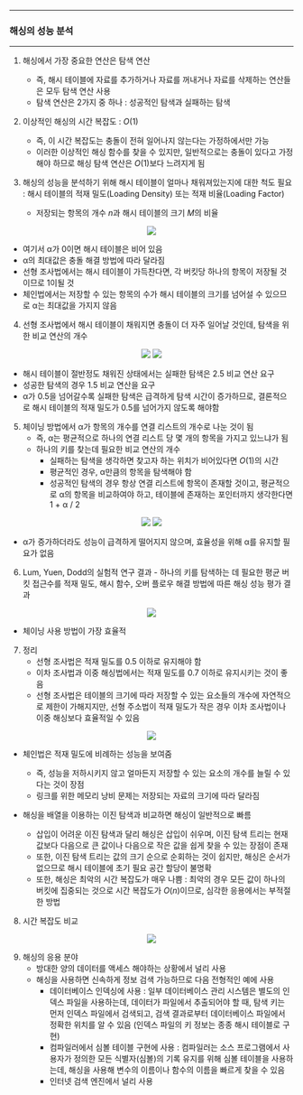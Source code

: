 -----
### 해싱의 성능 분석
-----
1. 해싱에서 가장 중요한 연산은 탐색 연산
   - 즉, 해시 테이블에 자료를 추가하거나 자료를 꺼내거나 자료를 삭제하는 연산들은 모두 탐색 연산 사용
   - 탐색 연산은 2가지 중 하나 : 성공적인 탐색과 실패하는 탐색
  
2. 이상적인 해싱의 시간 복잡도 : $O(1)$
   - 즉, 이 시간 복잡도는 충돌이 전혀 일어나지 않는다는 가정하에서만 가능
   - 이러한 이상적인 해싱 함수를 찾을 수 있지만, 일반적으로는 충돌이 있다고 가정해야 하므로 해싱 탐색 연산은 $O(1)$보다 느려지게 됨

3. 해싱의 성능을 분석하기 위해 해시 테이블이 얼마나 채워져있는지에 대한 척도 필요 : 해시 테이블의 적재 밀도(Loading Density) 또는 적재 비율(Loading Factor)
   - 저장되는 항목의 개수 $n$과 해시 테이블의 크기 $M$의 비율

<div align="center">
<img src="https://github.com/user-attachments/assets/cd237627-1184-432a-b592-f51aa8246190">
</div>

   - 여기서 α가 0이면 해시 테이블은 비어 있음
   - α의 최대값은 충돌 해결 방법에 따라 달라짐
   - 선형 조사법에서는 해시 테이블이 가득찬다면, 각 버킷당 하나의 항목이 저장될 것이므로 1이될 것
   - 체인법에서는 저장할 수 있는 항목의 수가 해시 테이블의 크기를 넘어설 수 있으므로 α는 최대값을 가지지 않음

4. 선형 조사법에서 해시 테이블이 채워지면 충돌이 더 자주 일어날 것인데, 탐색을 위한 비교 연산의 개수
<div align="center">
<img src="https://github.com/user-attachments/assets/1d176419-369f-4411-99b7-e1e449fb93a9">
<img src="https://github.com/user-attachments/assets/5576648b-e03a-4029-8e79-2059e7106804">
</div>

   - 해시 테이블이 절반정도 채워진 상태에서는 실패한 탐색은 2.5 비교 연산 요구
   - 성공한 탐색의 경우 1.5 비교 연산을 요구
   - α가 0.5을 넘어갈수록 실패한 탐색은 급격하게 탐색 시간이 증가하므로, 결론적으로 해시 테이블의 적재 밀도가 0.5를 넘어가지 않도록 해야함

5. 체이닝 방법에서 α가 항목의 개수를 연결 리스트의 개수로 나눈 것이 됨
   - 즉, α는 평균적으로 하나의 연결 리스트 당 몇 개의 항목을 가지고 있느냐가 됨
   - 하나의 키를 찾는데 필요한 비교 연산의 개수
     + 실패하는 탐색을 생각하면 찾고자 하는 위치가 비어있다면 $O(1)$의 시간
     + 평균적인 경우, α만큼의 항목을 탐색해야 함
     + 성공적인 탐색의 경우 항상 연결 리스트에 항목이 존재할 것이고, 평균적으로 α의 항목을 비교하여야 하고, 테이블에 존재하는 포인터까지 생각한다면 1 + α / 2
<div align="center">
<img src="https://github.com/user-attachments/assets/77eca046-6f14-470c-a8ce-c648800007fa">
<img src="https://github.com/user-attachments/assets/03f8bf79-2dc1-47a9-9cf8-51b78a208873">
</div>

   - α가 증가하더라도 성능이 급격하게 떨어지지 않으며, 효율성을 위해 α를 유지할 필요가 없음

6. Lum, Yuen, Dodd의 실험적 연구 결과 - 하나의 키를 탐색하는 데 필요한 평균 버킷 접근수를 적재 밀도, 해시 함수, 오버 플로우 해결 방법에 따른 해싱 성능 평가 결과
<div align="center">
<img src="https://github.com/user-attachments/assets/5b21df01-f6b9-4cfd-b2f1-88cb8c56f370">
</div>

   - 체이닝 사용 방법이 가장 효율적

7. 정리
   - 선형 조사법은 적재 밀도를 0.5 이하로 유지해야 함
   - 이차 조사법과 이중 해싱법에서는 적재 밀도를 0.7 이하로 유지시키는 것이 좋음
   - 선형 조사법은 테이블의 크기에 따라 저장할 수 있는 요소들의 개수에 자연적으로 제한이 가해지지만, 선형 주소법이 적재 밀도가 작은 경우 이차 조사법이나 이중 해싱보다 효율적일 수 있음
<div align="center">
<img src="https://github.com/user-attachments/assets/5f4100f1-ecff-4f42-a43f-8b7e457e95de">
</div>

   - 체인법은 적재 밀도에 비례하는 성능을 보여줌
     + 즉, 성능을 저하시키지 않고 얼마든지 저장할 수 있는 요소의 개수를 늘릴 수 있다는 것이 장점
     + 링크를 위한 메모리 낭비 문제는 저장되는 자료의 크기에 따라 달라짐
    
   - 해싱을 배열을 이용하는 이진 탐색과 비교하면 해싱이 일반적으로 빠름
     + 삽입이 어려운 이진 탐색과 달리 해싱은 삽입이 쉬우며, 이진 탐색 트리는 현재값보다 다음으로 큰 값이나 다음으로 작은 값을 쉽게 찾을 수 있는 장점이 존재
     + 또한, 이진 탐색 트리는 값의 크기 순으로 순회하는 것이 쉽지만, 해싱은 순서가 없으므로 해시 테이블에 초기 필요 공간 할당이 불명확
     + 또한, 해싱은 최악의 시간 복잡도가 매우 나쁨 : 최악의 경우 모든 값이 하나의 버킷에 집중되는 것으로 시간 복잡도가 $O(n)$이므로, 심각한 응용에서는 부적절한 방법

8. 시간 복잡도 비교
<div align="center">
<img src="https://github.com/user-attachments/assets/fabc4012-7334-426a-8661-bb5e869094d6">
</div>

9. 해싱의 응용 분야
    - 방대한 양의 데이터를 액세스 해야하는 상황에서 널리 사용
    - 해싱을 사용하면 신속하게 정보 검색 가능하므로 다음 전형적인 예에 사용
       + 데이터베이스 인덱싱에 사용 : 일부 데이터베이스 관리 시스템은 별도의 인덱스 파일을 사용하는데, 데이터가 파일에서 추출되어야 할 때, 탐색 키는 먼저 인덱스 파일에서 검색되고, 검색 결과로부터 데이터베이스 파일에서 정확한 위치를 알 수 있음 (인덱스 파일의 키 정보는 종종 해시 테이블로 구현)
       + 컴파일러에서 심볼 테이블 구현에 사용 : 컴파일러는 소스 프로그램에서 사용자가 정의한 모든 식별자(심볼)의 기록 유지를 위해 심볼 테이블을 사용하는데, 해싱을 사용해 변수의 이름이나 함수의 이름을 빠르게 찾을 수 있음
       + 인터넷 검색 엔진에서 널리 사용
